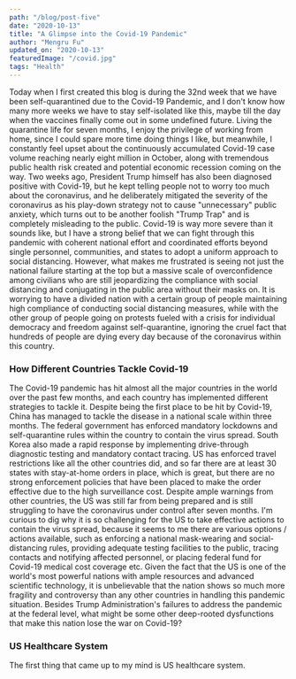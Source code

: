 ```yaml
---
path: "/blog/post-five"
date: "2020-10-13"
title: "A Glimpse into the Covid-19 Pandemic" 
author: "Mengru Fu"
updated_on: "2020-10-13"
featuredImage: "/covid.jpg"
tags: "Health"
---
```


Today when I first created this blog is during the 32nd week that we have been self-quarantined due to the Covid-19 Pandemic, and I don't know how many more weeks we have to stay self-isolated like this, maybe till the day when the vaccines finally come out in some undefined future. Living the quarantine life for seven months, I enjoy the privilege of working from home, since I could spare more time doing things I like, but meanwhile, I constantly feel upset about the continuously accumulated Covid-19 case volume reaching nearly eight million in October, along with tremendous public health risk created and potential economic recession coming on the way. Two weeks ago, President Trump himself has also been diagnosed positive with Covid-19, but he kept telling people not to worry too much about the coronavirus, and he deliberately mitigated the severity of the coronavirus as his play-down strategy not to cause "unnecessary" public anxiety, which turns out to be another foolish "Trump Trap" and is completely misleading to the public. Covid-19 is way more severe than it sounds like, but I have a strong belief that we can fight through this pandemic with coherent national effort and coordinated efforts beyond single personnel, communities, and states to adopt a uniform approach to social distancing. However, what makes me frustrated is seeing not just the national failure starting at the top but a massive scale of overconfidence among civilians who are still jeopardizing the compliance with social distancing and conjugating in the public area without their masks on. It is worrying to have a divided nation with a certain group of people maintaining high compliance of conducting social distancing measures, while with the other group of people going on protests fueled with a crisis for individual democracy and freedom against self-quarantine, ignoring the cruel fact that hundreds of people are dying every day because of the coronavirus within this country.  


### How Different Countries Tackle Covid-19
The Covid-19 pandemic has hit almost all the major countries in the world over the past few months, and each country has implemented different strategies to tackle it. Despite being the first place to be hit by Covid-19, China has managed to tackle the disease in a national scale within three months. The federal government has enforced mandatory lockdowns and self-quarantine rules within the country to contain the virus spread. South Korea also made a rapid response by implementing drive-through diagnostic testing and mandatory contact tracing. US has enforced travel restrictions like all the other countries did, and so far there are at least 30 states with stay-at-home orders in place, which is great, but there are no strong enforcement policies that have been placed to make the order effective due to the high surveillance cost. Despite ample warnings from other countries, the US was still far from being prepared and is still struggling to have the coronavirus under control after seven months. I'm curious to dig why it is so challenging for the US to take effective actions to contain the virus spread, because it seems to me there are various options / actions available, such as enforcing a national mask-wearing and social-distancing rules, providing adequate testing facilities to the public, tracing contacts and notifying affected personnel, or placing federal fund for Covid-19 medical cost coverage etc. Given the fact that the US is one of the world's most powerful nations with ample resources and advanced scientific technology, it is unbelievable that the nation shows so much more fragility and controversy than any other countries in handling this pandemic situation. Besides Trump Administration's failures to address the pandemic at the federal level, what might be some other deep-rooted dysfunctions that make this nation lose the war on Covid-19? 


### US Healthcare System
The first thing that came up to my mind is US healthcare system. 